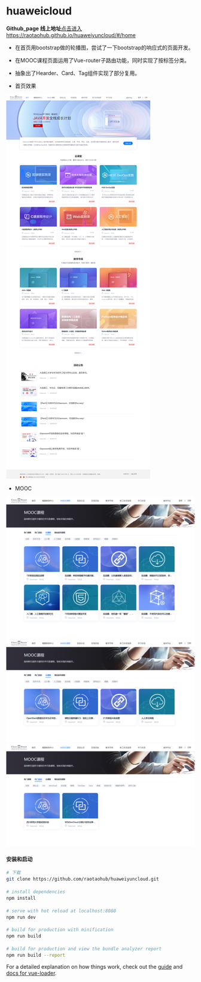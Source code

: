 # huaweicloud
**Github_page 线上地址**[点击进入](https://raotaohub.github.io/huaweiyuncloud/#/home) https://raotaohub.github.io/huaweiyuncloud/#/home

+ 在首页用bootstrap做的轮播图，尝试了一下bootstrap的响应式的页面开发。

+ 在MOOC课程页面运用了Vue-router子路由功能，同时实现了按标签分类。

+ 抽象出了Hearder、Card、Tag组件实现了部分复用。

- 首页效果

![首页](images/home.png)

- MOOC

![MOOC](images/MOOC课程.png)
![MOOC](images/MOOC课程2.png)
![MOOC](images/MOOC课程3.png)

#### 安装和启动

``` bash
# 下载
git clone https://github.com/raotaohub/huaweiyuncloud.git

# install dependencies
npm install

# serve with hot reload at localhost:8080
npm run dev

# build for production with minification
npm run build

# build for production and view the bundle analyzer report
npm run build --report
```

For a detailed explanation on how things work, check out the [guide](http://vuejs-templates.github.io/webpack/) and [docs for vue-loader](http://vuejs.github.io/vue-loader).


